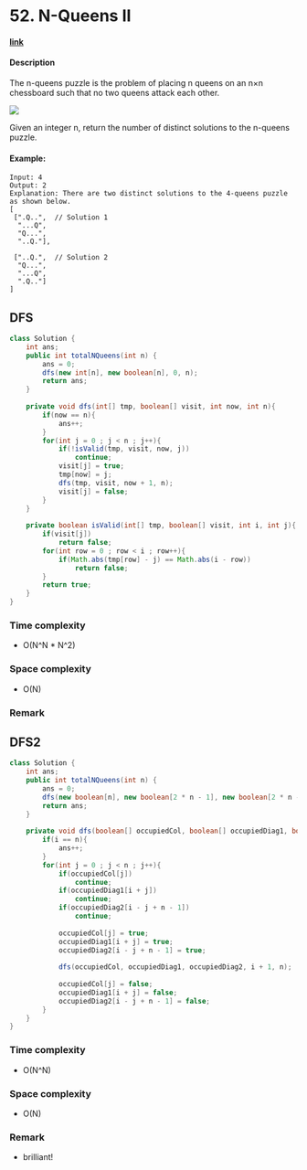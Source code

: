 # 52. N-Queens II

#### [link](https://leetcode.com/problems/n-queens-ii/)

#### Description
The n-queens puzzle is the problem of placing n queens on an n×n chessboard such that no two queens attack each other.

![](https://assets.leetcode.com/uploads/2018/10/12/8-queens.png)

Given an integer n, return the number of distinct solutions to the n-queens puzzle.

#### Example:
```
Input: 4
Output: 2
Explanation: There are two distinct solutions to the 4-queens puzzle as shown below.
[
 [".Q..",  // Solution 1
  "...Q",
  "Q...",
  "..Q."],

 ["..Q.",  // Solution 2
  "Q...",
  "...Q",
  ".Q.."]
]
```

## DFS
```java
class Solution {
    int ans;
    public int totalNQueens(int n) {
        ans = 0;
        dfs(new int[n], new boolean[n], 0, n);
        return ans;
    }
    
    private void dfs(int[] tmp, boolean[] visit, int now, int n){
        if(now == n){
            ans++;
        }
        for(int j = 0 ; j < n ; j++){
            if(!isValid(tmp, visit, now, j))
                continue;
            visit[j] = true;
            tmp[now] = j;
            dfs(tmp, visit, now + 1, n);
            visit[j] = false;
        }
    }
    
    private boolean isValid(int[] tmp, boolean[] visit, int i, int j){
        if(visit[j])
            return false;
        for(int row = 0 ; row < i ; row++){
            if(Math.abs(tmp[row] - j) == Math.abs(i - row))
                return false;
        }
        return true;
    }
}
```
### Time complexity
* O(N^N * N^2)
### Space complexity
* O(N)
### Remark

## DFS2
```java
class Solution {
    int ans;
    public int totalNQueens(int n) {
        ans = 0;
        dfs(new boolean[n], new boolean[2 * n - 1], new boolean[2 * n - 1], 0, n);
        return ans;
    }
    
    private void dfs(boolean[] occupiedCol, boolean[] occupiedDiag1, boolean[] occupiedDiag2, int i, int n){
        if(i == n){
            ans++;
        }
        for(int j = 0 ; j < n ; j++){
            if(occupiedCol[j])
                continue;
            if(occupiedDiag1[i + j])
                continue;
            if(occupiedDiag2[i - j + n - 1])
                continue;
            
            occupiedCol[j] = true;
            occupiedDiag1[i + j] = true;
            occupiedDiag2[i - j + n - 1] = true;
            
            dfs(occupiedCol, occupiedDiag1, occupiedDiag2, i + 1, n);
            
            occupiedCol[j] = false;
            occupiedDiag1[i + j] = false;
            occupiedDiag2[i - j + n - 1] = false;
        }
    }
}
```
### Time complexity
* O(N^N)
### Space complexity
* O(N)
### Remark
* brilliant!